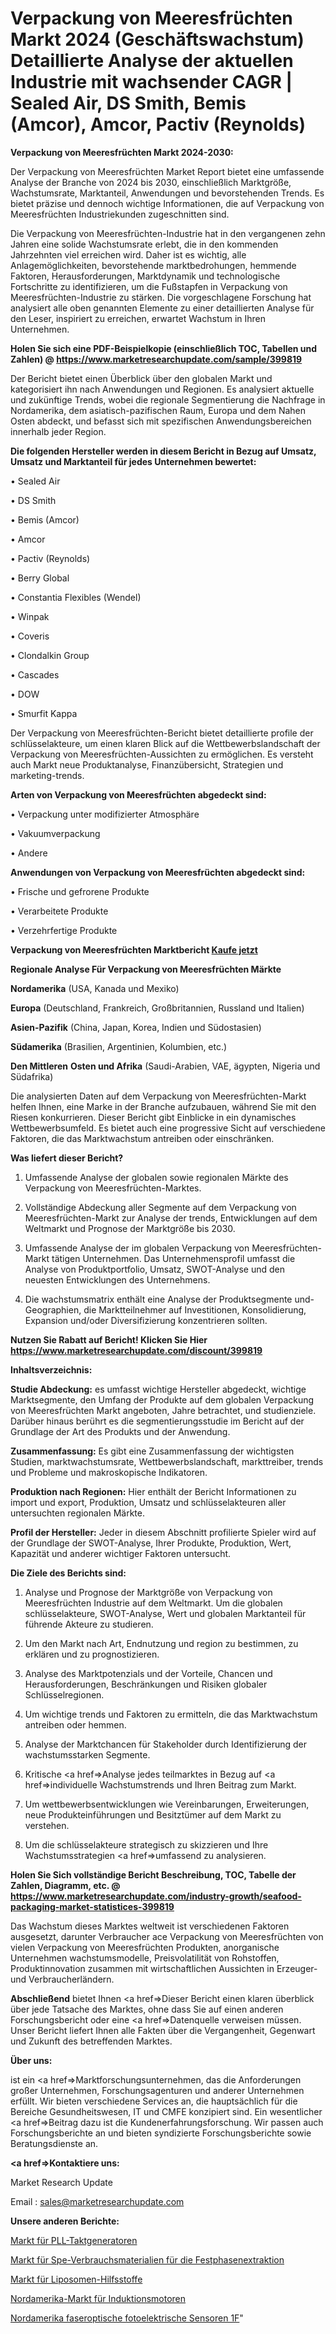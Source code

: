 # Verpackung von Meeresfrüchten Markt 2024 (Geschäftswachstum) Detaillierte Analyse der aktuellen Industrie mit wachsender CAGR | Sealed Air, DS Smith, Bemis (Amcor), Amcor, Pactiv (Reynolds)

<strong>Verpackung von Meeresfrüchten Markt 2024-2030:</strong>

Der Verpackung von Meeresfrüchten Market Report bietet eine umfassende Analyse der Branche von 2024 bis 2030, einschließlich Marktgröße, Wachstumsrate, Marktanteil, Anwendungen und bevorstehenden Trends. Es bietet präzise und dennoch wichtige Informationen, die auf Verpackung von Meeresfrüchten Industriekunden zugeschnitten sind.

Die Verpackung von Meeresfrüchten-Industrie hat in den vergangenen zehn Jahren eine solide Wachstumsrate erlebt, die in den kommenden Jahrzehnten viel erreichen wird. Daher ist es wichtig, alle Anlagemöglichkeiten, bevorstehende marktbedrohungen, hemmende Faktoren, Herausforderungen, Marktdynamik und technologische Fortschritte zu identifizieren, um die Fußstapfen in Verpackung von Meeresfrüchten-Industrie zu stärken. Die vorgeschlagene Forschung hat analysiert alle oben genannten Elemente zu einer detaillierten Analyse für den Leser, inspiriert zu erreichen, erwartet Wachstum in Ihren Unternehmen.

<strong>Holen Sie sich eine PDF-Beispielkopie (einschließlich TOC, Tabellen und Zahlen) @
</strong><strong><a href=https://www.marketresearchupdate.com/sample/399819><strong>https://www.marketresearchupdate.com/sample/399819</u></font></a></strong></strong>

Der Bericht bietet einen Überblick über den globalen Markt und kategorisiert ihn nach Anwendungen und Regionen. Es analysiert aktuelle und zukünftige Trends, wobei die regionale Segmentierung die Nachfrage in Nordamerika, dem asiatisch-pazifischen Raum, Europa und dem Nahen Osten abdeckt, und befasst sich mit spezifischen Anwendungsbereichen innerhalb jeder Region.

<strong>Die folgenden Hersteller werden in diesem Bericht in Bezug auf Umsatz, Umsatz und Marktanteil für jedes Unternehmen bewertet:</strong>

• Sealed Air

• DS Smith

• Bemis (Amcor)

• Amcor

• Pactiv (Reynolds)

• Berry Global

• Constantia Flexibles (Wendel)

• Winpak

• Coveris

• Clondalkin Group

• Cascades

• DOW

• Smurfit Kappa

Der Verpackung von Meeresfrüchten-Bericht bietet detaillierte profile der schlüsselakteure, um einen klaren Blick auf die Wettbewerbslandschaft der Verpackung von Meeresfrüchten-Aussichten zu ermöglichen. Es versteht auch Markt neue Produktanalyse, Finanzübersicht, Strategien und marketing-trends.

<strong>Arten von Verpackung von Meeresfrüchten abgedeckt sind:</strong>

• Verpackung unter modifizierter Atmosphäre

• Vakuumverpackung

• Andere

<strong>Anwendungen von Verpackung von Meeresfrüchten abgedeckt sind:</strong>

• Frische und gefrorene Produkte

• Verarbeitete Produkte

• Verzehrfertige Produkte

<strong>Verpackung von Meeresfrüchten Marktbericht <a href=https://www.marketresearchupdate.com/buynow/399819>Kaufe jetzt</a></strong>

<strong>Regionale Analyse Für Verpackung von Meeresfrüchten Märkte</strong>

<strong>Nordamerika</strong> (USA, Kanada und Mexiko)

<strong>Europa</strong> (Deutschland, Frankreich, Großbritannien, Russland und Italien)

<strong>Asien-Pazifik</strong> (China, Japan, Korea, Indien und Südostasien)

<strong>Südamerika</strong> (Brasilien, Argentinien, Kolumbien, etc.)

<strong>Den Mittleren</strong> <strong>Osten und Afrika</strong> (Saudi-Arabien, VAE, ägypten, Nigeria und Südafrika)

Die analysierten Daten auf dem Verpackung von Meeresfrüchten-Markt helfen Ihnen, eine Marke in der Branche aufzubauen, während Sie mit den Riesen konkurrieren. Dieser Bericht gibt Einblicke in ein dynamisches Wettbewerbsumfeld. Es bietet auch eine progressive Sicht auf verschiedene Faktoren, die das Marktwachstum antreiben oder einschränken.

<strong>Was liefert dieser Bericht?</strong>

1. Umfassende Analyse der globalen sowie regionalen Märkte des Verpackung von Meeresfrüchten-Marktes.

2. Vollständige Abdeckung aller Segmente auf dem Verpackung von Meeresfrüchten-Markt zur Analyse der trends, Entwicklungen auf dem Weltmarkt und Prognose der Marktgröße bis 2030.

3. Umfassende Analyse der im globalen Verpackung von Meeresfrüchten-Markt tätigen Unternehmen. Das Unternehmensprofil umfasst die Analyse von Produktportfolio, Umsatz, SWOT-Analyse und den neuesten Entwicklungen des Unternehmens.

4. Die wachstumsmatrix enthält eine Analyse der Produktsegmente und-Geographien, die Marktteilnehmer auf Investitionen, Konsolidierung, Expansion und/oder Diversifizierung konzentrieren sollten.

<strong>Nutzen Sie Rabatt auf Bericht! Klicken Sie Hier
</strong><strong><a href=https://www.marketresearchupdate.com/discount/399819>https://www.marketresearchupdate.com/discount/399819</b></u></font></strong></a>

<strong>Inhaltsverzeichnis:</strong>

<strong>Studie Abdeckung:</strong> es umfasst wichtige Hersteller abgedeckt, wichtige Marktsegmente, den Umfang der Produkte auf dem globalen Verpackung von Meeresfrüchten Markt angeboten, Jahre betrachtet, und studienziele. Darüber hinaus berührt es die segmentierungsstudie im Bericht auf der Grundlage der Art des Produkts und der Anwendung.

<strong>Zusammenfassung:</strong> Es gibt eine Zusammenfassung der wichtigsten Studien, marktwachstumsrate, Wettbewerbslandschaft, markttreiber, trends und Probleme und makroskopische Indikatoren.

<strong>Produktion nach Regionen:</strong> Hier enthält der Bericht Informationen zu import und export, Produktion, Umsatz und schlüsselakteuren aller untersuchten regionalen Märkte.

<strong>Profil der Hersteller:</strong> Jeder in diesem Abschnitt profilierte Spieler wird auf der Grundlage der SWOT-Analyse, Ihrer Produkte, Produktion, Wert, Kapazität und anderer wichtiger Faktoren untersucht.

<strong>Die Ziele des Berichts sind:</strong>

1) Analyse und Prognose der Marktgröße von Verpackung von Meeresfrüchten Industrie auf dem Weltmarkt.
Um die globalen schlüsselakteure, SWOT-Analyse, Wert und globalen Marktanteil für führende Akteure zu studieren.

2) Um den Markt nach Art, Endnutzung und region zu bestimmen, zu erklären und zu prognostizieren.

3) Analyse des Marktpotenzials und der Vorteile, Chancen und Herausforderungen, Beschränkungen und Risiken globaler Schlüsselregionen.

4) Um wichtige trends und Faktoren zu ermitteln, die das Marktwachstum antreiben oder hemmen.

5) Analyse der Marktchancen für Stakeholder durch Identifizierung der wachstumsstarken Segmente.

6) Kritische <a href=>Analyse</a> jedes teilmarktes in Bezug auf <a href=>individuelle</a> Wachstumstrends und Ihren Beitrag zum Markt.

7) Um wettbewerbsentwicklungen wie Vereinbarungen, Erweiterungen, neue Produkteinführungen und Besitztümer auf dem Markt zu verstehen.

8) Um die schlüsselakteure strategisch zu skizzieren und Ihre Wachstumsstrategien <a href=>umfassend</a> zu analysieren.

<strong>Holen Sie Sich vollständige Bericht Beschreibung, TOC, Tabelle der Zahlen, Diagramm, etc. @ </strong><strong><a href=https://www.marketresearchupdate.com/industry-growth/seafood-packaging-market-statistices-399819>https://www.marketresearchupdate.com/industry-growth/seafood-packaging-market-statistices-399819</a></font></strong>

Das Wachstum dieses Marktes weltweit ist verschiedenen Faktoren ausgesetzt, darunter Verbraucher ace Verpackung von Meeresfrüchten von vielen Verpackung von Meeresfrüchten Produkten, anorganische Unternehmen wachstumsmodelle, Preisvolatilität von Rohstoffen, Produktinnovation zusammen mit wirtschaftlichen Aussichten in Erzeuger-und Verbraucherländern.

<strong>Abschließend</strong> bietet Ihnen <a href=>Dieser</a> Bericht einen klaren überblick über jede Tatsache des Marktes, ohne dass Sie auf einen anderen Forschungsbericht oder eine <a href=>Datenquelle</a> verweisen müssen. Unser Bericht liefert Ihnen alle Fakten über die Vergangenheit, Gegenwart und Zukunft des betreffenden Marktes.

<strong>Über uns:</strong>

 ist ein <a href=>Marktfors</a>chungsunternehmen, das die Anforderungen großer Unternehmen, Forschungsagenturen und anderer Unternehmen erfüllt. Wir bieten verschiedene Services an, die hauptsächlich für die Bereiche Gesundheitswesen, IT und CMFE konzipiert sind. Ein wesentlicher <a href=>Beitrag</a> dazu ist die Kundenerfahrungsforschung. Wir passen auch Forschungsberichte an und bieten syndizierte Forschungsberichte sowie Beratungsdienste an.

<strong><a href=>Kontaktiere uns:</a></strong>

Market Research Update

Email : sales@marketresearchupdate.com

<strong>Unsere anderen Berichte:</strong>

<a href=https://www.linkedin.com/pulse/pll-clock-generator-market-has-huge-demand-worldwide>Markt für PLL-Taktgeneratoren</a>

<a href=https://www.linkedin.com/pulse/solid-phase-extraction-spe-consumables-market-4f>Markt für Spe-Verbrauchsmaterialien für die Festphasenextraktion</a>

<a href=https://www.linkedin.com/pulse/liposome-excipient-market-size-share-outlook-growth-prospects>Markt für Liposomen-Hilfsstoffe</a>

<a href=https://www.linkedin.com/pulse/north-america-induction-motor-market-2023-current>Nordamerika-Markt für Induktionsmotoren</a>

<a href=https://www.linkedin.com/pulse/north-america-fiber-optic-photoelectric-sensors-1f>Nordamerika faseroptische fotoelektrische Sensoren 1F</a>"
